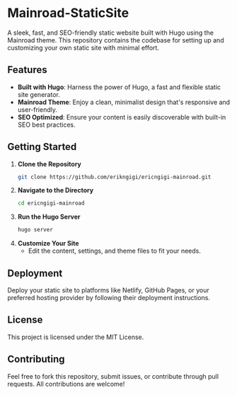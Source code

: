 # Mainroad-StaticSite

A sleek, fast, and SEO-friendly static website built with Hugo using the Mainroad theme. This repository contains the codebase for setting up and customizing your own static site with minimal effort.

## Features
- **Built with Hugo**: Harness the power of Hugo, a fast and flexible static site generator.
- **Mainroad Theme**: Enjoy a clean, minimalist design that's responsive and user-friendly.
- **SEO Optimized**: Ensure your content is easily discoverable with built-in SEO best practices.

## Getting Started

1. **Clone the Repository**
   ```bash
   git clone https://github.com/erikngigi/ericngigi-mainroad.git
   ```
2. **Navigate to the Directory**
   ```bash
   cd ericngigi-mainroad
   ```
3. **Run the Hugo Server**
   ```bash
   hugo server
   ```
4. **Customize Your Site**
   - Edit the content, settings, and theme files to fit your needs.

## Deployment

Deploy your static site to platforms like Netlify, GitHub Pages, or your preferred hosting provider by following their deployment instructions.

## License

This project is licensed under the MIT License.

## Contributing

Feel free to fork this repository, submit issues, or contribute through pull requests. All contributions are welcome!
